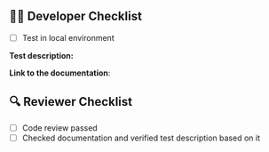 ## 🧑‍💻 Developer Checklist
- [ ] Test in local environment

**Test description:**
<!-- Describe your test here -->

**Link to the documentation**:
<!-- paste link here -->

## 🔍 Reviewer Checklist
- [ ] Code review passed
- [ ] Checked documentation and verified test description based on it